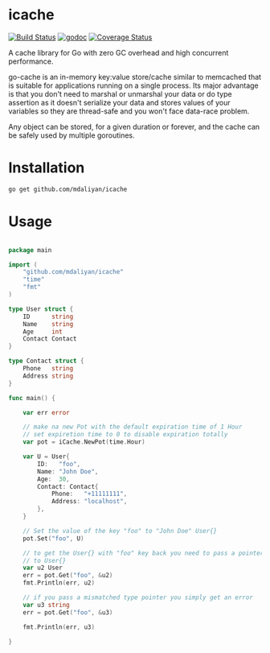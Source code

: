 # icache

[![Build Status](https://travis-ci.org/mdaliyan/icache.svg?branch=master)](https://travis-ci.org/mdaliyan/icache)
[![godoc](https://godoc.org/github.com/mdaliyan/icache.svg?status.svg)](https://godoc.org/github.com/mdaliyan/icache)
[![Coverage Status](https://coveralls.io/repos/github/mdaliyan/icache/badge.svg?branch=master)](https://coveralls.io/github/mdaliyan/icache?branch=master)


A cache library for Go with zero GC overhead and high concurrent performance.

go-cache is an in-memory key:value store/cache similar to memcached that
is suitable for applications running on a single process. Its major
advantage is that you don't need to marshal or unmarshal your data or do
type assertion as it doesn't serialize your data and stores values of
your variables so they are thread-safe and you won't face data-race
problem.

Any object can be stored, for a given duration or forever, and the cache
can be safely used by multiple goroutines.

# Installation

```bash
go get github.com/mdaliyan/icache
```

# Usage

```go

package main

import (
	"github.com/mdaliyan/icache"
	"time"
	"fmt"
)

type User struct {
	ID      string
	Name    string
	Age     int
	Contact Contact
}

type Contact struct {
	Phone   string
	Address string
}

func main() {

	var err error

	// make na new Pot with the default expiration time of 1 Hour
	// set expiretion time to 0 to disable expiration totally
	var pot = iCache.NewPot(time.Hour)

	var U = User{
		ID:   "foo",
		Name: "John Doe",
		Age:  30,
		Contact: Contact{
			Phone:   "+11111111",
			Address: "localhost",
		},
	}

	// Set the value of the key "foo" to "John Doe" User{}
	pot.Set("foo", U)

	// to get the User{} with "foo" key back you need to pass a pointer
	// to User{}
	var u2 User
	err = pot.Get("foo", &u2)
	fmt.Println(err, u2)

	// if you pass a mismatched type pointer you simply get an error
	var u3 string
	err = pot.Get("foo", &u3)

	fmt.Println(err, u3)

}

```
